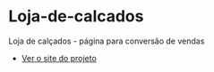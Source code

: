 # Loja-de-calcados
 Loja de calçados - página para conversão de vendas

* [Ver o site do projeto](https://gkptan.github.io/Loja-de-calcados/)